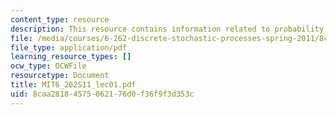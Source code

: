 ```yaml
---
content_type: resource
description: This resource contains information related to probability review.
file: /media/courses/6-262-discrete-stochastic-processes-spring-2011/8caa28184575062176d0f36f9f3d353c_MIT6_262S11_lec01.pdf
file_type: application/pdf
learning_resource_types: []
ocw_type: OCWFile
resourcetype: Document
title: MIT6_262S11_lec01.pdf
uid: 8caa2818-4575-0621-76d0-f36f9f3d353c
---
```

